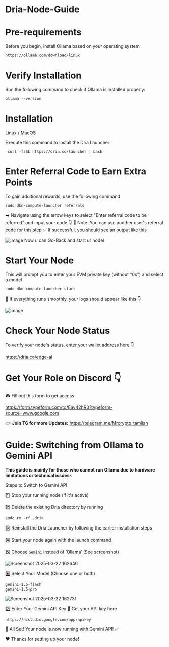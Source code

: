# **Dria-Node-Guide**

# Pre-requirements

Before you begin, install Ollama based on your operating system

```
https://ollama.com/download/linux
```

# Verify Installation

Run the following command to check if Ollama is installed properly:

```
ollama --version
```

# Installation
Linux / MacOS

Execute this command to install the Dria Launcher:

```
 curl -fsSL https://dria.co/launcher | bash 
```

# Enter Referral Code to Earn Extra Points

To gain additional rewards, use the following command

```
sudo dkn-compute-launcher referrals
``` 

➡️ Navigate using the arrow keys to select "Enter referral code to be referred" and input your code 👇
📌 Note: You can use another user's referral code for this step
✅ If successful, you should see an output like this

![image](https://github.com/user-attachments/assets/7d75f1c7-178d-4dc0-bc9e-a54f8657fbb9) Now u can Go-Back and start ur node!


# Start Your Node

This will prompt you to enter your EVM private key (without "0x") and select a model

```
sudo dkn-compute-launcher start
```

🚀 If everything runs smoothly, your logs should appear like this 👇

![image](https://github.com/user-attachments/assets/6b96a558-416c-4267-ac6e-4e2a3b202e9c)

# Check Your Node Status

To verify your node's status, enter your wallet address here 👇

https://dria.co/edge-ai

# Get Your Role on Discord 👇

🎮 Fill out this form to get access

https://form.typeform.com/to/Eav42hR3?typeform-source=www.google.com


👉 **Join TG for more Updates:** https://telegram.me/Mrcrypto_tamilan



  # **Guide: Switching from Ollama to Gemini API**

**This guide is mainly for those who cannot run Ollama due to hardware limitations or technical issues~**

Steps to Switch to Gemini API

1️⃣ Stop your running node (if it's active)

2️⃣ Delete the existing Dria directory by running

```
sudo rm -rf .dria
```

3️⃣ Reinstall the Dria Launcher by following the earlier installation steps

4️⃣ Start your node again with the launch command

5️⃣ Choose `Gemini` instead of ‘Ollama’ (See screenshot)

![Screenshot 2025-03-22 162646](https://github.com/user-attachments/assets/412fc2c7-d191-4387-bed2-1a1fef6de19e)

6️⃣ Select Your Model (Choose one or both)

```
gemini-1.5-flash 
gemini-1.5-pro
``` 

![Screenshot 2025-03-22 162731](https://github.com/user-attachments/assets/e4717d01-14c1-4ee0-b45e-0d61c58b9b18)

7️⃣ Enter Your Gemini API Key
🔑 Get your API key here

``` https://aistudio.google.com/app/apikey ``` 


🚀 All Set! Your node is now running with Gemini API! ✅

❤️ Thanks for setting up your node!
